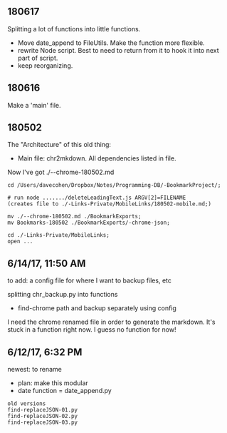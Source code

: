 ## 180617

Splitting a lot of functions into little functions.

- Move date_append to FileUtils. Make the function more flexible.
- rewrite Node script. Best to need to return from it to hook it into next part of script.
- keep reorganizing.


## 180616

Make a 'main' file.


## 180502

The "Architecture" of this old thing:
- Main file: chr2mkdown. All dependencies listed in file.

Now I've got ./--chrome-180502.md
```
cd /Users/davecohen/Dropbox/Notes/Programming-DB/-BookmarkProject/;

# run node ......./deleteLeadingText.js ARGV[2]=FILENAME
(creates file to ./-Links-Private/MobileLinks/180502-mobile.md;)

mv ./--chrome-180502.md ./BookmarkExports;
mv Bookmarks-180502 ./BookmarkExports/-chrome-json;

cd ./-Links-Private/MobileLinks;
open ...
```


## 6/14/17, 11:50 AM

to add: a config file for where I want to backup files, etc

splitting chr_backup.py into functions
- find-chrome path and backup separately using config

I need the chrome renamed file in order to generate the markdown. It's stuck in a function right now. I guess no function for now!

## 6/12/17, 6:32 PM

newest: to rename
- plan: make this modular
- date function = date_append.py

```
old versions
find-replaceJSON-01.py
find-replaceJSON-02.py
find-replaceJSON-03.py
```